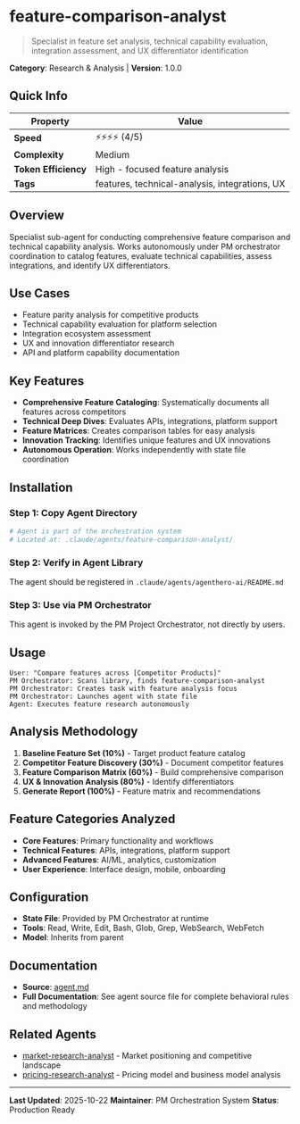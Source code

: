 # feature-comparison-analyst

> Specialist in feature set analysis, technical capability evaluation, integration assessment, and UX differentiator identification

**Category**: Research & Analysis | **Version**: 1.0.0

## Quick Info

| Property | Value |
|----------|-------|
| **Speed** | ⚡⚡⚡⚡ (4/5) |
| **Complexity** | Medium |
| **Token Efficiency** | High - focused feature analysis |
| **Tags** | features, technical-analysis, integrations, UX |

## Overview

Specialist sub-agent for conducting comprehensive feature comparison and technical capability analysis. Works autonomously under PM orchestrator coordination to catalog features, evaluate technical capabilities, assess integrations, and identify UX differentiators.

## Use Cases

- Feature parity analysis for competitive products
- Technical capability evaluation for platform selection
- Integration ecosystem assessment
- UX and innovation differentiator research
- API and platform capability documentation

## Key Features

- **Comprehensive Feature Cataloging**: Systematically documents all features across competitors
- **Technical Deep Dives**: Evaluates APIs, integrations, platform support
- **Feature Matrices**: Creates comparison tables for easy analysis
- **Innovation Tracking**: Identifies unique features and UX innovations
- **Autonomous Operation**: Works independently with state file coordination

## Installation

### Step 1: Copy Agent Directory

```bash
# Agent is part of the orchestration system
# Located at: .claude/agents/feature-comparison-analyst/
```

### Step 2: Verify in Agent Library

The agent should be registered in `.claude/agents/agenthero-ai/README.md`

### Step 3: Use via PM Orchestrator

This agent is invoked by the PM Project Orchestrator, not directly by users.

## Usage

```
User: "Compare features across [Competitor Products]"
PM Orchestrator: Scans library, finds feature-comparison-analyst
PM Orchestrator: Creates task with feature analysis focus
PM Orchestrator: Launches agent with state file
Agent: Executes feature research autonomously
```

## Analysis Methodology

1. **Baseline Feature Set (10%)** - Target product feature catalog
2. **Competitor Feature Discovery (30%)** - Document competitor features
3. **Feature Comparison Matrix (60%)** - Build comprehensive comparison
4. **UX & Innovation Analysis (80%)** - Identify differentiators
5. **Generate Report (100%)** - Feature matrix and recommendations

## Feature Categories Analyzed

- **Core Features**: Primary functionality and workflows
- **Technical Features**: APIs, integrations, platform support
- **Advanced Features**: AI/ML, analytics, customization
- **User Experience**: Interface design, mobile, onboarding

## Configuration

- **State File**: Provided by PM Orchestrator at runtime
- **Tools**: Read, Write, Edit, Bash, Glob, Grep, WebSearch, WebFetch
- **Model**: Inherits from parent

## Documentation

- **Source**: [agent.md](agent.md)
- **Full Documentation**: See agent source file for complete behavioral rules and methodology

## Related Agents

- [market-research-analyst](../market-research-analyst/README.md) - Market positioning and competitive landscape
- [pricing-research-analyst](../pricing-research-analyst/README.md) - Pricing model and business model analysis

---

**Last Updated**: 2025-10-22
**Maintainer**: PM Orchestration System
**Status**: Production Ready
